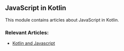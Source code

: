 ## JavaScript in Kotlin

This module contains articles about JavaScript in Kotlin.

### Relevant Articles: 

- [Kotlin and Javascript](https://www.baeldung.com/kotlin/kotlin-javascript)
